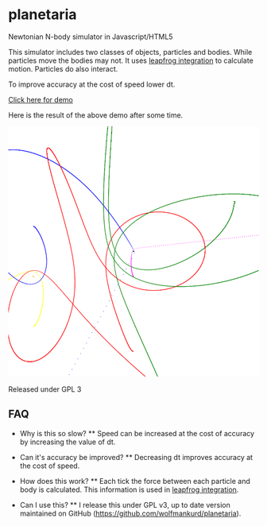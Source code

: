 # planetaria
Newtonian N-body simulator in Javascript/HTML5

This simulator includes two classes of objects, particles and bodies. While particles move the bodies may not. It uses [leapfrog integration](https://en.wikipedia.org/wiki/Leapfrog_integration) to calculate motion. Particles do also interact.

To improve accuracy at the cost of speed lower dt.

[Click here for demo](https://wolfmankurd.github.io/planetaria/)

Here is the result of the above demo after some time.

![Demo Screenshot](screenshot.png?raw=true)

Released under GPL 3


## FAQ

* Why is this so slow?
** Speed can be increased at the cost of accuracy by increasing the value of dt.

* Can it's accuracy be improved?
** Decreasing dt improves accuracy at the cost of speed.

* How does this work?
** Each tick the force between each particle and body is calculated. This information is used in [leapfrog integration](https://en.wikipedia.org/wiki/Leapfrog_integration).

* Can I use this?
** I release this under GPL v3, up to date version maintained on GitHub (https://github.com/wolfmankurd/planetaria).
